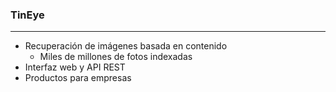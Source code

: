 ### TinEye
------------------------
- Recuperación de imágenes basada en contenido
    - Miles de millones de fotos indexadas <!-- .element: class="fragment" data-fragment-index="2" -->
- Interfaz web y API REST<!-- .element: class="fragment" data-fragment-index="3" -->
- Productos para empresas<!-- .element: class="fragment" data-fragment-index="4" -->
